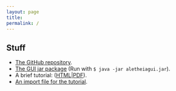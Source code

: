 ```yaml
---
layout: page
title: 
permalink: /
---
```


## Stuff
* [The GitHub repository](https://github.com/quimtestar/Aletheia).
* [The GUI jar package](https://dl.dropboxusercontent.com/u/49511540/Aletheia/aletheiagui.jar) (Run with `$ java -jar aletheiagui.jar`).
* A brief tutorial: ([HTML](tutorial/tutorial.xhtml)\|[PDF](https://dl.dropboxusercontent.com/u/49511540/Aletheia/tutorial.pdf)).
* [An import file for the tutorial](https://dl.dropboxusercontent.com/u/49511540/Aletheia/tutorial.ale).

